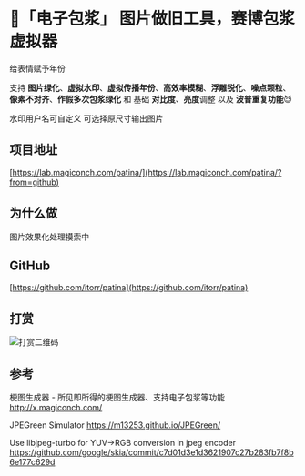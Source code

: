 # 🤢「电子包浆」 图片做旧工具，赛博包浆虚拟器

给表情赋予年份

支持 **图片绿化**、**虚拟水印**、**虚拟传播年份**、**高效率模糊**、**浮雕锐化**、**噪点颗粒**、**像素不对齐**、**作假多次包浆绿化** 和 基础 **对比度**、**亮度**调整 以及 **波普重复功能**😈

水印用户名可自定义
可选择原尺寸输出图片


## 项目地址
[https://lab.magiconch.com/patina/](https://lab.magiconch.com/patina/?from=github)

## 为什么做
图片效果化处理摸索中

## GitHub
[https://github.com/itorr/patina](https://github.com/itorr/patina)

## 打赏
![打赏二维码](https://lab.magiconch.com/nbnhhsh/sponsor.png)

## 参考

梗图生成器 - 所见即所得的梗图生成器、支持电子包浆等功能
http://x.magiconch.com/

JPEGreen Simulator
https://m13253.github.io/JPEGreen/

Use libjpeg-turbo for YUV->RGB conversion in jpeg encoder
https://github.com/google/skia/commit/c7d01d3e1d3621907c27b283fb7f8b6e177c629d